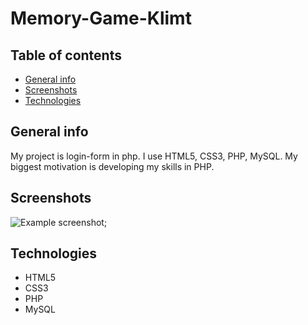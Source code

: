 # Memory-Game-Klimt

## Table of contents
* [General info](#general-info)
* [Screenshots](#screenshots)
* [Technologies](#technologies)



## General info
My project is login-form in php. I use HTML5, CSS3, PHP, MySQL. My biggest motivation is developing my skills in PHP.


## Screenshots
![Example screenshot](./screenshoots/image1);

## Technologies
* HTML5
* CSS3 
* PHP
* MySQL